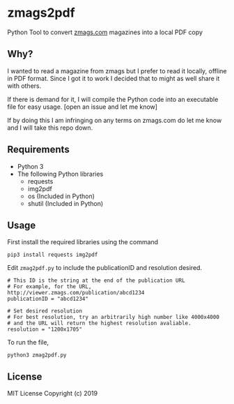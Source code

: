 # zmags2pdf
Python Tool to convert [zmags.com](https://zmags.com) magazines into a local PDF copy

## Why?
I wanted to read a magazine from zmags but I prefer to read it locally, offline in PDF format. Since I got it to work I decided that to might as well share it with others.

If there is demand for it, I will compile the Python code into an executable file for easy usage. [open an issue and let me know]

If by doing this I am infringing on any terms on zmags.com do let me know and I will take this repo down.

## Requirements
- Python 3
- The following Python libraries
  - requests
  - img2pdf
  - os (Included in Python)
  - shutil (Included in Python)

## Usage
First install the required libraries using the command

`pip3 install requests img2pdf`

Edit `zmag2pdf.py` to include the publicationID and resolution desired.
```
# This ID is the string at the end of the publication URL
# For example, for the URL, http://viewer.zmags.com/publication/abcd1234
publicationID = "abcd1234"

# Set desired resolution
# For best resolution, try an arbitrarily high number like 4000x4000
# and the URL will return the highest resolution avaliable.
resolution = "1200x1705"
```

To run the file,

`python3 zmag2pdf.py`

## License
MIT License Copyright (c) 2019
